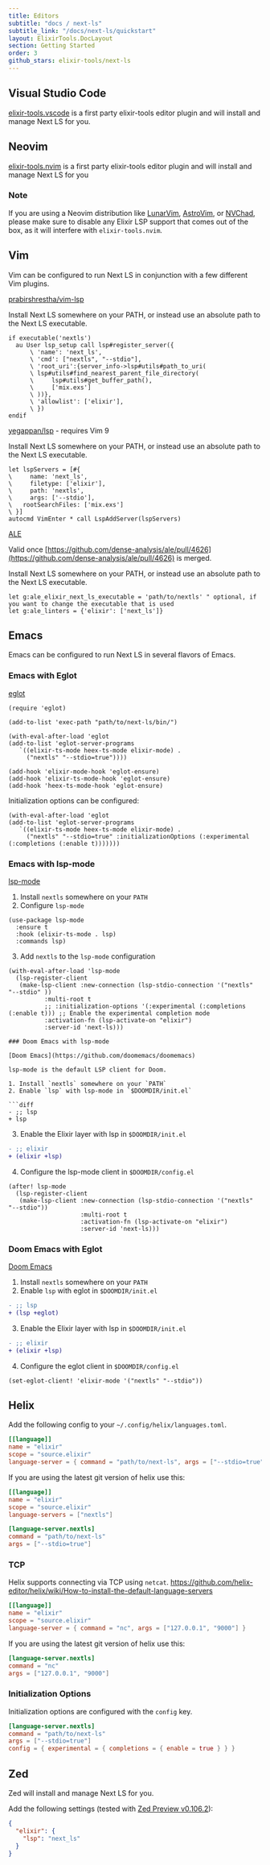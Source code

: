 ```yaml
---
title: Editors
subtitle: "docs / next-ls"
subtitle_link: "/docs/next-ls/quickstart"
layout: ElixirTools.DocLayout
section: Getting Started
order: 3
github_stars: elixir-tools/next-ls
---
```


## Visual Studio Code

[elixir-tools.vscode](https://github.com/elixir-tools/elixir-tools.vscode) is a first party elixir-tools editor plugin and will install and manage Next LS for you.

## Neovim

[elixir-tools.nvim](https://github.com/elixir-tools/elixir-tools.nvim) is a first party elixir-tools editor plugin and will install and manage Next LS for you

### Note

If you are using a Neovim distribution like [LunarVim](https://www.lunarvim.org/), [AstroVim](https://astronvim.com/), or [NVChad](https://nvchad.com/), please make sure to disable any Elixir LSP support that comes out of the box, as it will interfere with `elixir-tools.nvim`. 

## Vim

Vim can be configured to run Next LS in conjunction with a few different Vim plugins.

[prabirshrestha/vim-lsp](https://github.com/prabirshrestha/vim-lsp)

Install Next LS somewhere on your PATH, or instead use an absolute path to the Next LS executable.

```vim
if executable('nextls')
  au User lsp_setup call lsp#register_server({
      \ 'name': 'next_ls',
      \ 'cmd': ["nextls", "--stdio"],
      \ 'root_uri':{server_info->lsp#utils#path_to_uri(
      \	lsp#utils#find_nearest_parent_file_directory(
      \		lsp#utils#get_buffer_path(),
      \		['mix.exs']
      \	))},
      \ 'allowlist': ['elixir'],
      \ })
endif
```

[yegappan/lsp](https://github.com/yegappan/lsp) - requires Vim 9

Install Next LS somewhere on your PATH, or instead use an absolute path to the Next LS executable.

```vim
let lspServers = [#{
\	  name: 'next_ls',
\	  filetype: ['elixir'],
\	  path: 'nextls',
\	  args: ['--stdio'],
\   rootSearchFiles: ['mix.exs']
\ }]
autocmd VimEnter * call LspAddServer(lspServers)
```

[ALE](https://github.com/dense-analysis/ale)

Valid once [https://github.com/dense-analysis/ale/pull/4626](https://github.com/dense-analysis/ale/pull/4626) is merged.

Install Next LS somewhere on your PATH, or instead use an absolute path to the Next LS executable.

```vim
let g:ale_elixir_next_ls_executable = 'path/to/nextls' " optional, if you want to change the executable that is used
let g:ale_linters = {'elixir': ['next_ls']}
```

## Emacs

Emacs can be configured to run Next LS in several flavors of Emacs.

### Emacs with Eglot

[eglot](https://github.com/joaotavora/eglot)

```elisp
(require 'eglot)

(add-to-list 'exec-path "path/to/next-ls/bin/")

(with-eval-after-load 'eglot
(add-to-list 'eglot-server-programs
   `((elixir-ts-mode heex-ts-mode elixir-mode) .
     ("nextls" "--stdio=true"))))

(add-hook 'elixir-mode-hook 'eglot-ensure)
(add-hook 'elixir-ts-mode-hook 'eglot-ensure)
(add-hook 'heex-ts-mode-hook 'eglot-ensure)
```

Initialization options can be configured:

```elisp
(with-eval-after-load 'eglot
(add-to-list 'eglot-server-programs
   `((elixir-ts-mode heex-ts-mode elixir-mode) .
     ("nextls" "--stdio=true" :initializationOptions (:experimental (:completions (:enable t)))))))
```

### Emacs with lsp-mode

[lsp-mode](https://github.com/emacs-lsp/lsp-mode)

1. Install `nextls` somewhere on your `PATH`
2. Configure `lsp-mode`

```elisp
(use-package lsp-mode
  :ensure t
  :hook (elixir-ts-mode . lsp)
  :commands lsp)
```

3. Add `nextls` to the `lsp-mode` configuration

```elisp
(with-eval-after-load 'lsp-mode
  (lsp-register-client
   (make-lsp-client :new-connection (lsp-stdio-connection '("nextls" "--stdio" ))
          :multi-root t
          ;; :initialization-options '(:experimental (:completions (:enable t))) ;; Enable the experimental completion mode
          :activation-fn (lsp-activate-on "elixir")
          :server-id 'next-ls)))

### Doom Emacs with lsp-mode

[Doom Emacs](https://github.com/doomemacs/doomemacs)

lsp-mode is the default LSP client for Doom.

1. Install `nextls` somewhere on your `PATH`
2. Enable `lsp` with lsp-mode in `$DOOMDIR/init.el`

```diff
- ;; lsp
+ lsp
```

3. Enable the Elixir layer with lsp in `$DOOMDIR/init.el`

```diff
- ;; elixir
+ (elixir +lsp)
```

4. Configure the lsp-mode client in `$DOOMDIR/config.el`

```elisp
(after! lsp-mode
  (lsp-register-client
   (make-lsp-client :new-connection (lsp-stdio-connection '("nextls" "--stdio"))
                    :multi-root t
                    :activation-fn (lsp-activate-on "elixir")
                    :server-id 'next-ls)))
```

### Doom Emacs with Eglot

[Doom Emacs](https://github.com/doomemacs/doomemacs)

1. Install `nextls` somewhere on your `PATH`
2. Enable `lsp` with eglot in `$DOOMDIR/init.el`

```diff
- ;; lsp
+ (lsp +eglot)
```

3. Enable the Elixir layer with lsp in `$DOOMDIR/init.el`

```diff
- ;; elixir
+ (elixir +lsp)
```

4. Configure the eglot client in `$DOOMDIR/config.el`

```elisp
(set-eglot-client! 'elixir-mode '("nextls" "--stdio"))
```

## Helix

Add the following config to your `~/.config/helix/languages.toml`.

```toml
[[language]]
name = "elixir"
scope = "source.elixir"
language-server = { command = "path/to/next-ls", args = ["--stdio=true"] }
```

If you are using the latest git version of helix use this:

```toml
[[language]]
name = "elixir"
scope = "source.elixir"
language-servers = ["nextls"]

[language-server.nextls]
command = "path/to/next-ls"
args = ["--stdio=true"]
```
### TCP

Helix supports connecting via TCP using `netcat`. https://github.com/helix-editor/helix/wiki/How-to-install-the-default-language-servers

```toml
[[language]]
name = "elixir"
scope = "source.elixir"
language-server = { command = "nc", args = ["127.0.0.1", "9000"] }
```
If you are using the latest git version of helix use this:

```toml
[language-server.nextls]
command = "nc"
args = ["127.0.0.1", "9000"]
```

### Initialization Options

Initialization options are configured with the `config` key.

```toml
[language-server.nextls]
command = "path/to/next-ls"
args = ["--stdio=true"]
config = { experimental = { completions = { enable = true } } }
```

## Zed

Zed will install and manage Next LS for you.

Add the following settings (tested with [Zed Preview v0.106.2](https://zed.dev/releases/preview)):

```json
{
  "elixir": {
    "lsp": "next_ls"
  }
}
```
